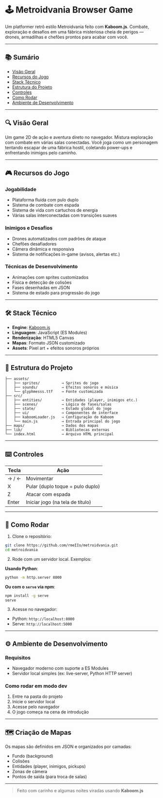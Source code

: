 # 🕹️ Metroidvania Browser Game

Um platformer retrô estilo Metroidvania feito com **Kaboom.js**. Combate, exploração e desafios em uma fábrica misteriosa cheia de perigos — drones, armadilhas e chefões prontos para acabar com você.

---

## 📚 Sumário

- [Visão Geral](#visão-geral)
- [Recursos do Jogo](#recursos-do-jogo)
- [Stack Técnico](#stack-técnico)
- [Estrutura do Projeto](#estrutura-do-projeto)
- [Controles](#controles)
- [Como Rodar](#como-rodar)
- [Ambiente de Desenvolvimento](#ambiente-de-desenvolvimento)

---

## 🔍 Visão Geral

Um game 2D de ação e aventura direto no navegador. Mistura exploração com combate em várias salas conectadas. Você joga como um personagem tentando escapar de uma fábrica hostil, coletando power-ups e enfrentando inimigos pelo caminho.

---

## 🎮 Recursos do Jogo

### Jogabilidade
- Plataforma fluida com pulo duplo
- Sistema de combate com espada
- Sistema de vida com cartuchos de energia
- Várias salas interconectadas com transições suaves

### Inimigos e Desafios
- Drones automatizados com padrões de ataque
- Chefões desafiadores
- Câmera dinâmica e responsiva
- Sistema de notificações in-game (avisos, alertas etc.)

### Técnicas de Desenvolvimento
- Animações com sprites customizados
- Física e detecção de colisões
- Fases desenhadas em JSON
- Sistema de estado para progressão do jogo

---

## 🛠️ Stack Técnico

- **Engine**: [Kaboom.js](https://kaboomjs.com/)
- **Linguagem**: JavaScript (ES Modules)
- **Renderização**: HTML5 Canvas
- **Mapas**: Formato JSON customizado
- **Assets**: Pixel art + efeitos sonoros próprios

---

## 📁 Estrutura do Projeto

```
├── assets/
│   ├── sprites/          → Sprites do jogo
│   ├── sounds/           → Efeitos sonoros e música
│   └── glyphmesss.ttf    → Fonte customizada
├── src/
│   ├── entities/         → Entidades (player, inimigos etc.)
│   ├── scenes/           → Lógica de fases/salas
│   ├── state/            → Estado global do jogo
│   ├── ui/               → Componentes de interface
│   ├── kaboomLoader.js   → Configuração do Kaboom
│   └── main.js           → Entrada principal do jogo
├── maps/                 → Dados dos mapas
├── lib/                  → Bibliotecas externas
└── index.html            → Arquivo HTML principal
```

---

## ⌨️ Controles

| Tecla        | Ação                              |
|--------------|-----------------------------------|
| → / ←        | Movimentar                        |
| X            | Pular (duplo toque = pulo duplo)  |
| Z            | Atacar com espada                 |
| Enter        | Iniciar jogo (na tela de título)  |

---

## 🚀 Como Rodar

1. Clone o repositório:
```bash
git clone https://github.com/rmeIIo/metroidvania.git
cd metroidvania
```

2. Rode com um servidor local. Exemplos:

**Usando Python**:
```bash
python -m http.server 8000
```

**Ou com o `serve` via npm**:
```bash
npm install -g serve
serve
```

3. Acesse no navegador:
- Python: `http://localhost:8000`
- Serve: `http://localhost:5000`

---

## ⚙️ Ambiente de Desenvolvimento

### Requisitos
- Navegador moderno com suporte a ES Modules
- Servidor local simples (ex: live-server, Python HTTP server)

### Como rodar em modo dev
1. Entre na pasta do projeto
2. Inicie o servidor local
3. Acesse pelo navegador
4. O jogo começa na cena de introdução

---

## 🗺️ Criação de Mapas

Os mapas são definidos em JSON e organizados por camadas:

- Fundo (background)
- Colisões
- Entidades (player, inimigos, pickups)
- Zonas de câmera
- Pontos de saída (para troca de salas)

---

> Feito com carinho e algumas noites viradas usando **Kaboom.js**
